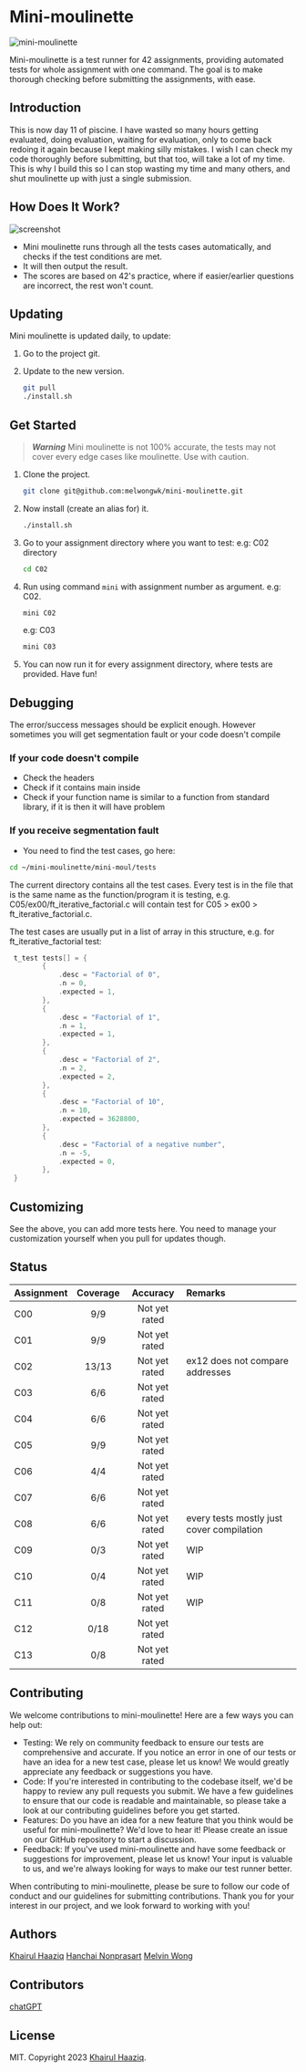 # Mini-moulinette

![mini-moulinette](mini-moulinette.jpg)

Mini-moulinette is a test runner for 42 assignments, providing automated tests for whole assignment with one command. The goal is to make thorough checking before submitting the assignments, with ease.

## Introduction

This is now day 11 of piscine. I have wasted so many hours getting evaluated, doing evaluation, waiting for evaluation, only to come back redoing it again because I kept making silly mistakes. I wish I can check my code thoroughly before submitting, but that too, will take a lot of my time. This is why I build this so I can stop wasting my time and many others, and shut moulinette up with just a single submission.

## How Does It Work?

![screenshot](screenshot.jpg)

- Mini moulinette runs through all the tests cases automatically, and checks if the test conditions are met.
- It will then output the result.
- The scores are based on 42's practice, where if easier/earlier questions are incorrect, the rest won't count.

## Updating

Mini moulinette is updated daily, to update:

1. Go to the project git.
2. Update to the new version.

    ```bash
    git pull
    ./install.sh
    ```

## Get Started

> ***Warning***
> Mini moulinette is not 100% accurate, the tests may not cover every edge cases like moulinette. Use with caution.

1. Clone the project.

    ```bash
    git clone git@github.com:melwongwk/mini-moulinette.git
    ```

2. Now install (create an alias for) it.

    ```sh
    ./install.sh
    ```

3. Go to your assignment directory where you want to test: e.g: C02 directory

    ```bash
    cd C02
    ```

4. Run using command `mini` with assignment number as argument. e.g: C02.

    ```bash
    mini C02
    ```

    e.g: C03

    ```bash
    mini C03
    ```

5. You can now run it for every assignment directory, where tests are provided. Have fun!

## Debugging

The error/success messages should be explicit enough. However sometimes you will get segmentation fault or your code doesn't compile

### If your code doesn't compile

- Check the headers
- Check if it contains main inside
- Check if your function name is similar to a function from standard library, if it is then it will have problem

### If you receive segmentation fault

- You need to find the test cases, go here:

```bash
cd ~/mini-moulinette/mini-moul/tests
```

The current directory contains all the test cases. Every test is in the file that is the same name as the function/program it is testing, e.g. C05/ex00/ft_iterative_factorial.c will contain test for C05 > ex00 > ft_iterative_factorial.c.

The test cases are usually put in a list of array in this structure, e.g. for ft_iterative_factorial test:

``` C
 t_test tests[] = {
        {
            .desc = "Factorial of 0",
            .n = 0,
            .expected = 1,
        },
        {
            .desc = "Factorial of 1",
            .n = 1,
            .expected = 1,
        },
        {
            .desc = "Factorial of 2",
            .n = 2,
            .expected = 2,
        },
        {
            .desc = "Factorial of 10",
            .n = 10,
            .expected = 3628800,
        },
        {
            .desc = "Factorial of a negative number",
            .n = -5,
            .expected = 0,
        },
 }
```

## Customizing

See the above, you can add more tests here. You need to manage your customization yourself when you pull for updates though.

## Status

| Assignment            | Coverage                   | Accuracy         | Remarks         |
| :-------------------- | :------------------------: | :--------------: | :-------------- |
| C00                   | 9/9                        | Not yet rated    |                 |
| C01                   | 9/9                        | Not yet rated    |                 |
| C02                   | 13/13                      | Not yet rated    | ex12 does not compare addresses |
| C03                   | 6/6                        | Not yet rated    |                 |
| C04                   | 6/6                        | Not yet rated    |                 |
| C05                   | 9/9                        | Not yet rated    |                 |
| C06                   | 4/4                        | Not yet rated    |                 |
| C07                   | 6/6                        | Not yet rated    |                 |
| C08                   | 6/6                        | Not yet rated    | every tests mostly just cover compilation |
| C09                   | 0/3                        | Not yet rated    | WIP             |
| C10                   | 0/4                        | Not yet rated    | WIP             |
| C11                   | 0/8                        | Not yet rated    | WIP             |
| C12                   | 0/18                       | Not yet rated    |                 |
| C13                   | 0/8                        | Not yet rated    |                 |

## Contributing

We welcome contributions to mini-moulinette! Here are a few ways you can help out:

- Testing: We rely on community feedback to ensure our tests are comprehensive and accurate. If you notice an error in one of our tests or have an idea for a new test case, please let us know! We would greatly appreciate any feedback or suggestions you have.
- Code: If you're interested in contributing to the codebase itself, we'd be happy to review any pull requests you submit. We have a few guidelines to ensure that our code is readable and maintainable, so please take a look at our contributing guidelines before you get started.
- Features: Do you have an idea for a new feature that you think would be useful for mini-moulinette? We'd love to hear it! Please create an issue on our GitHub repository to start a discussion.
- Feedback: If you've used mini-moulinette and have some feedback or suggestions for improvement, please let us know! Your input is valuable to us, and we're always looking for ways to make our test runner better.

When contributing to mini-moulinette, please be sure to follow our code of conduct and our guidelines for submitting contributions. Thank you for your interest in our project, and we look forward to working with you!

## Authors

[Khairul Haaziq](https://github.com/khairulhaaziq)
[Hanchai Nonprasart](https://github.com/HanchaiN)
[Melvin Wong](https://github.com/melwongwk)

## Contributors

[chatGPT](ai.com)

## License

MIT. Copyright 2023 [Khairul Haaziq](https://github.com/khairulhaaziq).
